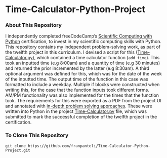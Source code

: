 # Time-Calculator-Python-Project
### About This Repository
I independently completed freeCodeCamp’s [Scientific Computing with Python](https://www.freecodecamp.org/learn/scientific-computing-with-python/) certification, to invest in my scientific computing skills with Python. This repository contains my independent problem-solving work, as part of the twelfth project in this curriculum. I devised a script for this ([Time-Calculator.py](https://github.com/franpanteli/Time-Calculator-Python-Project/blob/main/Time-Calculator.py)), which contained a time calculator function (`add_time`). This took an inputted time (e.g 8:00am) and a quantity of time (e.g 30 minutes) and returned the prior incremented by the latter (e.g 8:30am). A third optional argument was defined for this, which was for the date of the week of the inputted time. The output time of the function in this case was formatted to include a weekday. Multiple if blocks were constructed when writing this, for the case that the function inputs took different forms. AM/PM functionality was also implemented for the times that the function took. The requirements for this were exported as a PDF from the project UI and annotated with [in-depth problem solving approaches](https://github.com/franpanteli/Time-Calculator-Python-Project/blob/main/Task%20Challenge%20Notes.pdf). These were written into Python in the project [Time-Calculator.py](https://github.com/franpanteli/Time-Calculator-Python-Project/blob/main/Time-Calculator.py) file, which was submitted to mark the successful completion of the twelfth project in the certification. 

### To Clone This Repository
```
git clone https://github.com/franpanteli/Time-Calculator-Python-Project.git
```
